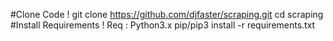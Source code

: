 #Clone Code !
git clone https://github.com/djfaster/scraping.git
cd scraping
#Install Requirements !
Req : Python3.x
pip/pip3 install -r requirements.txt
